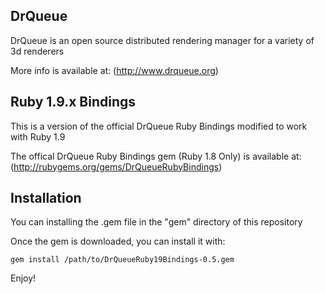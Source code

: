DrQueue
-------

DrQueue is an open source distributed rendering manager for a variety of 3d renderers

More info is available at: (http://www.drqueue.org)

Ruby 1.9.x Bindings
-------------------

This is a version of the official DrQueue Ruby Bindings modified to work with Ruby 1.9

The offical DrQueue Ruby Bindings gem (Ruby 1.8 Only) is available at: (http://rubygems.org/gems/DrQueueRubyBindings)

Installation
------------

You can installing the .gem file in the "gem" directory of this repository

Once the gem is downloaded, you can install it with:

`gem install /path/to/DrQueueRuby19Bindings-0.5.gem`

Enjoy!
